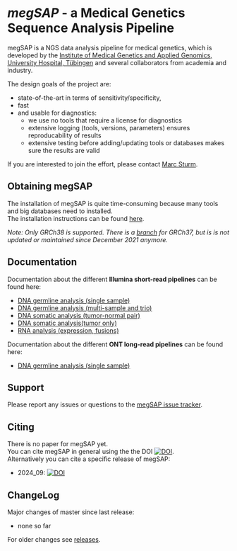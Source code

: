# *megSAP* - a Medical Genetics Sequence Analysis Pipeline

megSAP is a NGS data analysis pipeline for medical genetics, which is developed by the [Institute of Medical Genetics and Applied Genomics, University Hospital, Tübingen](http://www.uni-tuebingen.de/Klinische_Genetik/start.html) and several collaborators from academia and industry.

The design goals of the project are:

 * state-of-the-art in terms of sensitivity/specificity,
 * fast
 * and usable for diagnostics:
 	* we use no tools that require a license for diagnostics
    * extensive logging (tools, versions, parameters) ensures reproducability of results
	* extensive testing before adding/updating tools or databases makes sure the results are valid

If you are interested to join the effort, please contact [Marc Sturm](https://github.com/marc-sturm).

## Obtaining megSAP

The installation of megSAP is quite time-consuming because many tools and big databases need to installed.  
The installation instructions can be found [here](doc/install_unix.md).

*Note: Only GRCh38 is supported. There is a [branch](https://github.com/imgag/megSAP/tree/GRCh37) for GRCh37, but is is not updated or maintained since December 2021 anymore.*

## Documentation

Documentation about the different **Illumina short-read pipelines** can be found here:

* [DNA germline analysis (single sample)](doc/dna_single_sample.md)
* [DNA germline analysis (multi-sample and trio)](doc/dna_multi_sample.md)
* [DNA somatic analysis (tumor-normal pair)](doc/dna_tumor-normal_pair.md)
* [DNA somatic analysis(tumor only)](doc/dna_tumor_only.md)
* [RNA analysis (expression, fusions)](doc/rna_expression.md)

Documentation about the different **ONT long-read pipelines** can be found here:

* [DNA germline analysis (single sample)](doc/dna_longread_single_sample.md)

## Support

Please report any issues or questions to the [megSAP issue tracker](https://github.com/imgag/megSAP/issues).

## Citing

There is no paper for megSAP yet.  
You can cite megSAP in general using the the DOI [![DOI](https://zenodo.org/badge/DOI/10.5281/zenodo.13744182.svg)](https://doi.org/10.5281/zenodo.13744182).  
Alternatively you can cite a specific release of megSAP:

* 2024_09: [![DOI](https://zenodo.org/badge/DOI/10.5281/zenodo.13744183.svg)](https://doi.org/10.5281/zenodo.13744183)

## ChangeLog

Major changes of master since last release:

* none so far

For older changes see [releases](https://github.com/imgag/megSAP/releases).
